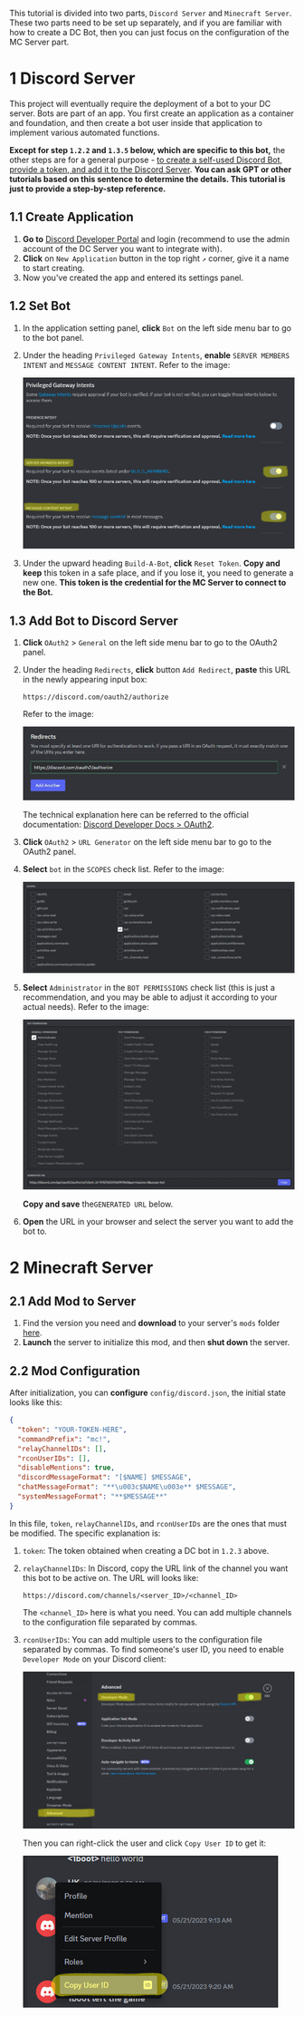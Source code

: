 This tutorial is divided into two parts, `Discord Server` and `Minecraft Server`. These two parts need to be set up separately, and if you are familiar with how to create a DC Bot, then you can just focus on the configuration of the MC Server part.

# 1 Discord Server

This project will eventually require the deployment of a bot to your DC server. Bots are part of an app. You first create an application as a container and foundation, and then create a bot user inside that application to implement various automated functions.

**Except for step `1.2.2` and `1.3.5` below, which are specific to this bot,** the other steps are for a general purpose - <u>to create a self-used Discord Bot, provide a token, and add it to the Discord Server</u>. **You can ask GPT or other tutorials based on this sentence to determine the details. This tutorial is just to provide a step-by-step reference.**

## 1.1 Create Application

1. **Go to** [Discord Developer Portal](https://discord.com/developers/applications) and login (recommend to use the admin account of the DC Server you want to integrate with).
2. **Click** on `New Application` button in the top right `↗` corner, give it a name to start creating.
3. Now you've created the app and entered its settings panel.

## 1.2 Set Bot

1. In the application setting panel, **click** `Bot` on the left side menu bar to go to the bot panel.

2. Under the heading `Privileged Gateway Intents`, **enable** `SERVER MEMBERS INTENT` and `MESSAGE CONTENT INTENT`. Refer to the image:

   ![Privileged-Gateway-Intents](./img/Privileged-Gateway-Intents.png)

3. Under the upward heading `Build-A-Bot`, **click** `Reset Token`. **Copy and keep** this token in a safe place, and if you lose it, you need to generate a new one. **This token is the credential for the MC Server to connect to the Bot.**

## 1.3 Add Bot to Discord Server

1. **Click** `OAuth2` > `General` on the left side menu bar to go to the OAuth2 panel.

2. Under the heading `Redirects`, **click** button `Add Redirect`, **paste** this URL in the newly appearing input box:
   ```text
   https://discord.com/oauth2/authorize
   ```

   Refer to the image:

   ![Redirects](./img/Redirects.png)

   The technical explanation here can be referred to the official documentation: [Discord Developer Docs > OAuth2](https://discord.com/developers/docs/topics/oauth2).

3. **Click** `OAuth2` > `URL Generator` on the left side menu bar to go to the OAuth2 panel.

4. **Select** `bot` in the `SCOPES` check list. Refer to the image:

   ![SCOPES](./img/SCOPES.png)

5. **Select** `Administrator` in the `BOT PERMISSIONS` check list (this is just a recommendation, and you may be able to adjust it according to your actual needs). Refer to the image:

   ![BOT-PERMISSIONS](./img/BOT-PERMISSIONS.png)

   **Copy and save** the`GENERATED URL` below.

6. **Open** the URL in your browser and select the server you want to add the bot to.

# 2 Minecraft Server

## 2.1 Add Mod to Server

1. Find the version you need and **download** to your server's `mods` folder [here](https://github.com/chunkaligned/fabric-discord-integration/releases).
2. **Launch** the server to initialize this mod, and then **shut down** the server.

## 2.2 Mod Configuration

After initialization, you can **configure** `config/discord.json`, the initial state looks like this:

```json
{
  "token": "YOUR-TOKEN-HERE",
  "commandPrefix": "mc!",
  "relayChannelIDs": [],
  "rconUserIDs": [],
  "disableMentions": true,
  "discordMessageFormat": "[$NAME] $MESSAGE",
  "chatMessageFormat": "**\u003c$NAME\u003e** $MESSAGE",
  "systemMessageFormat": "**$MESSAGE**"
}
```

In this file, `token`, `relayChannelIDs`, and `rconUserIDs` are the ones that must be modified. The specific explanation is:

1. `token`: The token obtained when creating a DC bot in `1.2.3` above.

2. `relayChannelIDs`: In Discord, copy the URL link of the channel you want this bot to be active on. The URL will looks like:

   ```text
   https://discord.com/channels/<server_ID>/<channel_ID>
   ```

   The `<channel_ID>` here is what you need. You can add multiple channels to the configuration file separated by commas.

3. `rconUserIDs`: You can add multiple users to the configuration file separated by commas. To find someone's user ID, you need to enable `Developer Mode` on your Discord client:

    ![UserID-1](./img/UserID-1.png)

    Then you can right-click the user and click `Copy User ID` to get it:

    ![UserID-2](./img/UserID-2.png)

